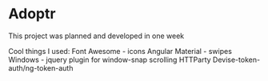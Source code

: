 # Adoptr

This project was planned and developed in one week

Cool things I used:
Font Awesome - icons
Angular Material - swipes
Windows - jquery plugin for window-snap scrolling
HTTParty
Devise-token-auth/ng-token-auth
